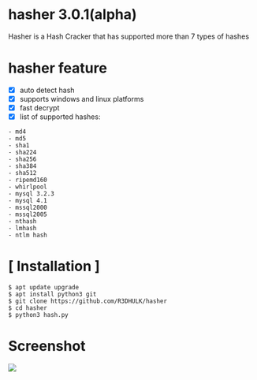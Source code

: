 # hasher 3.0.1(alpha)

Hasher is a Hash Cracker that has supported more than 7 types of hashes

# hasher feature
- [x] auto detect hash
- [x] supports windows and linux platforms
- [x] fast decrypt
- [x] list of supported hashes:
```
- md4
- md5
- sha1
- sha224
- sha256 
- sha384
- sha512
- ripemd160
- whirlpool
- mysql 3.2.3
- mysql 4.1
- mssql2000
- mssql2005
- nthash
- lmhash
- ntlm hash
``` 
# [ Installation ]
```
$ apt update upgrade
$ apt install python3 git
$ git clone https://github.com/R3DHULK/hasher
$ cd hasher
$ python3 hash.py
```
# Screenshot
<img src=".images/hasher.png" />
